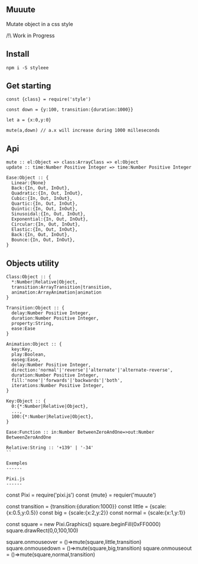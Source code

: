 Muuute
------
Mutate object in a css style

/!\ Work in Progress

Install
------

```
npm i -S styleee
```

Get starting
------

```
const {class} = require('style')

const down = {y:100, transition:{duration:1000}}

let a = {x:0,y:0}

mute(a,down) // a.x will increase during 1000 milleseconds
```

Api
------
```
mute :: el:Object => class:ArrayClass => el:Object
update :: time:Number Positive Integer => time:Number Positive Integer

Ease:Object :: {
  Linear:{None}
  Back:{In, Out, InOut},
  Quadratic:{In, Out, InOut},
  Cubic:{In, Out, InOut},
  Quartic:{In, Out, InOut},
  Quintic:{In, Out, InOut},
  Sinusoidal:{In, Out, InOut},
  Exponential:{In, Out, InOut},
  Circular:{In, Out, InOut},
  Elastic:{In, Out, InOut},
  Back:{In, Out, InOut},
  Bounce:{In, Out, InOut},
}
```

Objects utility
------
```
Class:Object :: {
  *:Number|Relative|Object,
  transition:ArrayTransition|transition,
  animation:ArrayAnimation|animation
}

Transition:Object :: {
  delay:Number Positive Integer,
  duration:Number Positive Integer,
  property:String,
  ease:Ease
}

Animation:Object :: {
  key:Key,
  play:Boolean,
  easeg:Ease,
  delay:Number Positive Integer,
  direction:'normal'|'reverse'|'alternate'|'alternate-reverse',
  duration:Number Positive Integer,
  fill:'none'|'forwards'|'backwards'|'both',
  iterations:Number Positive Integer,
}

Key:Object :: {
  0:{*:Number|Relative|Object},
  ...,
  100:{*:Number|Relative|Object},
}

Ease:Function :: in:Number BetweenZeroAndOne=>out:Number BetweenZeroAndOne

Relative:String :: '+139' | '-34'
``

Exemples
------

Pixi.js
------
```
const Pixi = require('pixi.js')
const {mute} = requier('muuute')

const transition = {transition:{duration:1000}}
const little = {scale:{x:0.5,y:0.5}}
const big = {scale:{x:2,y:2}}
const normal = {scale:{x:1,y:1}}

const square = new Pixi.Graphics()
square.beginFill(0xFF0000)
square.drawRect(0,0,100,100)

square.onmouseover = ()=>mute(square,little,transition)
square.onmousedown = ()=>mute(square,big,transition)
square.onmouseout = ()=>mute(square,normal,transition)
```
